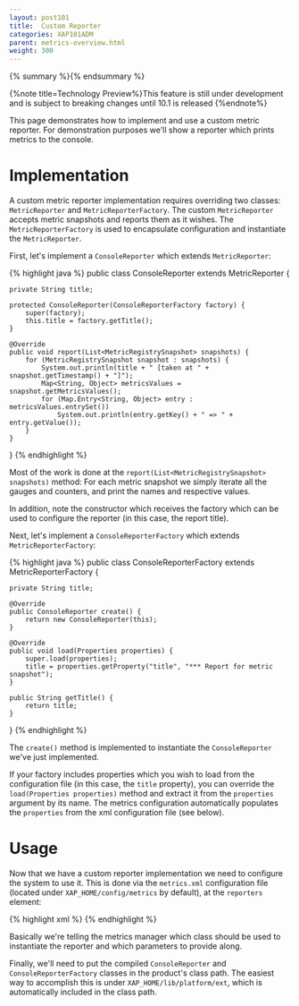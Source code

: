 ```yaml
---
layout: post101
title:  Custom Reporter
categories: XAP101ADM
parent: metrics-overview.html
weight: 300
---
```


{% summary %}{% endsummary %}

{%note title=Technology Preview%}This feature is still under development and is subject to breaking changes until 10.1 is released {%endnote%}

This page demonstrates how to implement and use a custom metric reporter. For demonstration purposes we'll show a reporter which prints metrics to the console.

# Implementation

A custom metric reporter implementation requires overriding two classes: `MetricReporter` and `MetricReporterFactory`. The custom `MetricReporter` accepts metric snapshots and reports them as it wishes. The `MetricReporterFactory` is used to encapsulate configuration and instantiate the `MetricReporter`.

First, let's implement a `ConsoleReporter` which extends `MetricReporter`:

{% highlight java %}
public class ConsoleReporter extends MetricReporter {

    private String title;

    protected ConsoleReporter(ConsoleReporterFactory factory) {
        super(factory);
        this.title = factory.getTitle();
    }

    @Override
    public void report(List<MetricRegistrySnapshot> snapshots) {
        for (MetricRegistrySnapshot snapshot : snapshots) {
            System.out.println(title + " [taken at " + snapshot.getTimestamp() + "]");
            Map<String, Object> metricsValues = snapshot.getMetricsValues();
            for (Map.Entry<String, Object> entry : metricsValues.entrySet())
                System.out.println(entry.getKey() + " => " + entry.getValue());
        }
    }
}
{% endhighlight %}

Most of the work is done at the `report(List<MetricRegistrySnapshot> snapshots)` method: For each metric snapshot we simply iterate all the gauges and counters, and print the names and respective values.

In addition, note the constructor which receives the factory which can be used to configure the reporter (in this case, the report title).

Next, let's implement a `ConsoleReporterFactory` which extends `MetricReporterFactory`:

{% highlight java %}
public class ConsoleReporterFactory extends MetricReporterFactory<ConsoleReporter> {

    private String title;

    @Override
    public ConsoleReporter create() {
        return new ConsoleReporter(this);
    }

    @Override
    public void load(Properties properties) {
        super.load(properties);
        title = properties.getProperty("title", "*** Report for metric snapshot");
    }

    public String getTitle() {
        return title;
    }
}
{% endhighlight %}

The `create()` method is implemented to instantiate the `ConsoleReporter` we've just implemented.

If your factory includes properties which you wish to load from the configuration file (in this case, the `title` property), you can override the `load(Properties properties)` method and extract it from the `properties` argument by its name. The metrics configuration automatically populates the `properties` from the xml configuration file (see below).

# Usage

Now that we have a custom reporter implementation we need to configure the system to use it. This is done via the `metrics.xml` configuration file (located under `XAP_HOME/config/metrics` by default), at the `reporters` element:

{% highlight xml %}
<metrics-configuration>
    <reporters>
        <reporter name="console" factory-class="com.gigaspaces.demo.ConsoleReporterFactory">
            <property name="title" value="Some Custom Title"/>
        </reporter>
    </reporters>
</metrics-configuration>
{% endhighlight %}

Basically we're telling the metrics manager which class should be used to instantiate the reporter and which parameters to provide along.

Finally, we'll need to put the compiled `ConsoleReporter` and `ConsoleReporterFactory` classes in the product's class path. The easiest way to accomplish this is under `XAP_HOME/lib/platform/ext`, which is automatically included in the class path.
